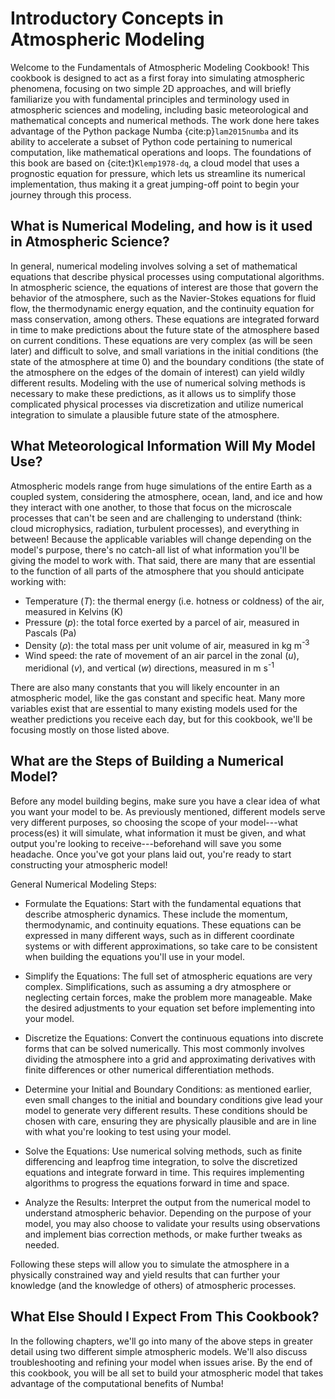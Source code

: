 # Introductory Concepts in Atmospheric Modeling

Welcome to the Fundamentals of Atmospheric Modeling Cookbook! This cookbook is designed to act as a first foray into simulating atmospheric phenomena, focusing on two simple 2D approaches, and will briefly familiarize you with fundamental principles and terminology used in atmospheric sciences and modeling, including basic meteorological and mathematical concepts and numerical methods. The work done here takes advantage of the Python package Numba {cite:p}`lam2015numba` and its ability to accelerate a subset of Python code pertaining to numerical computation, like mathematical operations and loops. The foundations of this book are based on {cite:t}`Klemp1978-dq`, a cloud model that uses a prognostic equation for pressure, which lets us streamline its numerical implementation, thus making it a great jumping-off point to begin your journey through this process.

## What is Numerical Modeling, and how is it used in Atmospheric Science?

In general, numerical modeling involves solving a set of mathematical equations that describe physical processes using computational algorithms. In atmospheric science, the equations of interest are those that govern the behavior of the atmosphere, such as the Navier-Stokes equations for fluid flow, the thermodynamic energy equation, and the continuity equation for mass conservation, among others. These equations are integrated forward in time to make predictions about the future state of the atmosphere based on current conditions. These equations are very complex (as will be seen later) and difficult to solve, and small variations in the initial conditions (the state of the atmosphere at time 0) and the boundary conditions (the state of the atmosphere on the edges of the domain of interest) can yield wildly different results. Modeling with the use of numerical solving methods is necessary to make these predictions, as it allows us to simplify those complicated physical processes via discretization and utilize numerical integration to simulate a plausible future state of the atmosphere.

## What Meteorological Information Will My Model Use?

Atmospheric models range from huge simulations of the entire Earth as a coupled system, considering the atmosphere, ocean, land, and ice and how they interact with one another, to those that focus on the microscale processes that can't be seen and are challenging to understand (think: cloud microphysics, radiation, turbulent processes), and everything in between! Because the applicable variables will change depending on the model's purpose, there's no catch-all list of what information you'll be giving the model to work with. That said, there are many that are essential to the function of all parts of the atmosphere that you should anticipate working with:

- Temperature ($T$): the thermal energy (i.e. hotness or coldness) of the air, measured in Kelvins (K)
- Pressure ($p$): the total force exerted by a parcel of air, measured in Pascals (Pa)
- Density ($\rho$): the total mass per unit volume of air, measured in kg m<sup>-3</sup>
- Wind speed: the rate of movement of an air parcel in the zonal ($u$), meridional ($v$), and vertical ($w$) directions, measured in m s<sup>-1</sup>

There are also many constants that you will likely encounter in an atmospheric model, like the gas constant and specific heat. Many more variables exist that are essential to many existing models used for the weather predictions you receive each day, but for this cookbook, we'll be focusing mostly on those listed above.

## What are the Steps of Building a Numerical Model?

Before any model building begins, make sure you have a clear idea of what you want your model to be. As previously mentioned, different models serve very different purposes, so choosing the scope of your model---what process(es) it will simulate, what information it must be given, and what output you're looking to receive---beforehand will save you some headache. Once you've got your plans laid out, you're ready to start constructing your atmospheric model!

General Numerical Modeling Steps:

- Formulate the Equations: Start with the fundamental equations that describe atmospheric dynamics. These include the momentum, thermodynamic, and continuity equations. These equations can be expressed in many different ways, such as in different coordinate systems or with different approximations, so take care to be consistent when building the equations you'll use in your model.

- Simplify the Equations: The full set of atmospheric equations are very complex. Simplifications, such as assuming a dry atmosphere or neglecting certain forces, make the problem more manageable. Make the desired adjustments to your equation set before implementing into your model.

- Discretize the Equations: Convert the continuous equations into discrete forms that can be solved numerically. This most commonly involves dividing the atmosphere into a grid and approximating derivatives with finite differences or other numerical differentiation methods.

- Determine your Initial and Boundary Conditions: as mentioned earlier, even small changes to the initial and boundary conditions give lead your model to generate very different results. These conditions should be chosen with care, ensuring they are physically plausible and are in line with what you're looking to test using your model.

- Solve the Equations: Use numerical solving methods, such as finite differencing and leapfrog time integration, to solve the discretized equations and integrate forward in time. This requires implementing algorithms to progress the equations forward in time and space.

- Analyze the Results: Interpret the output from the numerical model to understand atmospheric behavior. Depending on the purpose of your model, you may also choose to validate your results using observations and implement bias correction methods, or make further tweaks as needed.

Following these steps will allow you to simulate the atmosphere in a physically constrained way and yield results that can further your knowledge (and the knowledge of others) of atmospheric processes.

## What Else Should I Expect From This Cookbook?

In the following chapters, we'll go into many of the above steps in greater detail using two different simple atmospheric models. We'll also discuss troubleshooting and refining your model when issues arise. By the end of this cookbook, you will be all set to build your atmospheric model that takes advantage of the computational benefits of Numba!